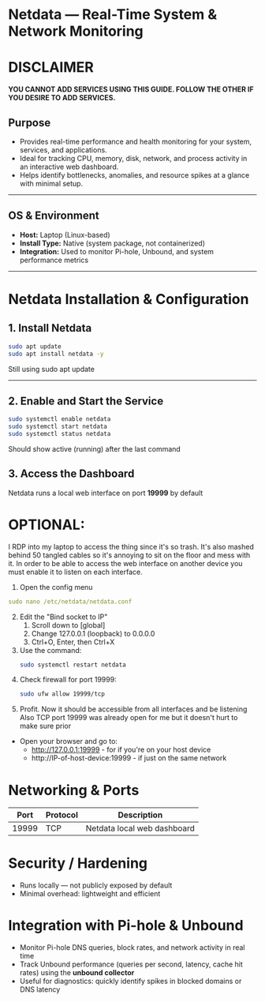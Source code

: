 # Netdata — Real-Time System & Network Monitoring

# **DISCLAIMER**
**YOU CANNOT ADD SERVICES USING THIS GUIDE. FOLLOW THE OTHER IF YOU DESIRE TO ADD SERVICES.**

## Purpose
- Provides real-time performance and health monitoring for your system, services, and applications.  
- Ideal for tracking CPU, memory, disk, network, and process activity in an interactive web dashboard.  
- Helps identify bottlenecks, anomalies, and resource spikes at a glance with minimal setup.  

---

## OS & Environment
- **Host:** Laptop (Linux-based)  
- **Install Type:** Native (system package, not containerized)  
- **Integration:** Used to monitor Pi-hole, Unbound, and system performance metrics  

---

# Netdata Installation & Configuration

## 1. Install Netdata
```bash
sudo apt update
sudo apt install netdata -y
```
Still using sudo apt update

---

## 2. Enable and Start the Service
```bash
sudo systemctl enable netdata
sudo systemctl start netdata
sudo systemctl status netdata
```
Should show active (running) after the last command

## 3. Access the Dashboard

Netdata runs a local web interface on port **19999** by default

# OPTIONAL:
I RDP into my laptop to access the thing since it's so trash. It's also mashed behind 50 tangled cables so it's annoying to sit on the floor and mess with it. In order to be able to access the web interface on another device you must enable it to listen on each interface.

1. Open the config menu
```yaml
sudo nano /etc/netdata/netdata.conf
```
2. Edit the "Bind socket to IP"
   1. Scroll down to [global]
   2. Change 127.0.0.1 (loopback) to 0.0.0.0
   3. Ctrl+O, Enter, then Ctrl+X
3. Use the command:
   ```bash
   sudo systemctl restart netdata
   ```
4. Check firewall for port 19999:
   ```bash
   sudo ufw allow 19999/tcp
   ```
5. Profit.
   Now it should be accessible from all interfaces and be listening
   Also TCP port 19999 was already open for me but it doesn't hurt to make sure prior

- Open your browser and go to:  
  - http://127.0.0.1:19999 - for if you're on your host device 
  - http://IP-of-host-device:19999 - if just on the same network

# Networking & Ports

| Port   | Protocol | Description                 |
|--------|----------|-----------------------------|
| 19999  | TCP      | Netdata local web dashboard |

# Security / Hardening

- Runs locally — not publicly exposed by default
- Minimal overhead: lightweight and efficient

# Integration with Pi-hole & Unbound

- Monitor Pi-hole DNS queries, block rates, and network activity in real time 
- Track Unbound performance (queries per second, latency, cache hit rates) using the **unbound collector**  
- Useful for diagnostics: quickly identify spikes in blocked domains or DNS latency
